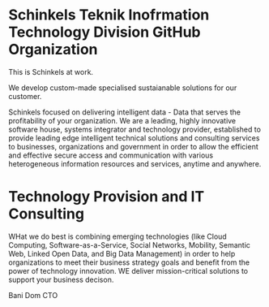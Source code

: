 # Schinkels Teknik Inofrmation Technology Division GitHub Organization

This is Schinkels at work.

We develop custom-made specialised sustaianable solutions for our customer.

Schinkels focused on delivering intelligent data - Data that serves the profitability of your organization.   We are a leading, highly innovative software house, systems integrator and technology provider, established to provide leading edge intelligent technical solutions and consulting services to businesses, organizations and government in order to allow the efficient and effective secure access and communication with various heterogeneous information resources and services, anytime and anywhere.


# Technology Provision and IT Consulting

WHat we do best is combining emerging technologies (like Cloud Computing, Software-as-a-Service, Social Networks, Mobility, Semantic Web, Linked Open Data, and Big Data Management) in order to help organizations to meet their business strategy goals and benefit from the power of technology innovation.  WE deliver mission-critical solutions to support your business decison.


Bani Dom
CTO

